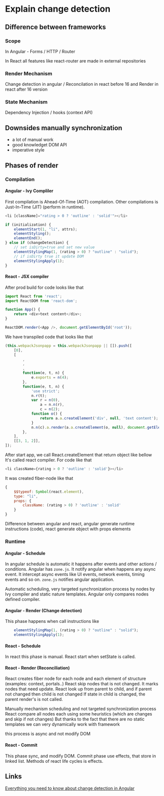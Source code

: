 # Explain change detection

## Difference between frameworks

### Scope

In Angular - Forms / HTTP / Router

In React all features like react-router are made in external repositories

### Render Mechanism

Change detection in angular / Reconcilation in react before 16 and Render in react after 16 version

### State Mechanism

Dependency Injection / hooks (context API)

## Downsides manually synchronization

* a lot of manual work
* good knowledget DOM API
* imperative style

## Phases of render

### Compilation

#### Angular - Ivy Compliler

First compilation is Ahead-Of-Time (AOT) compilation. Other compilations is Just-In-Time (JIT) (perform in runtime).

```js
<li [className]="rating > 0 ? 'outline' : 'solid'"></li>

if (initialization) {
    elementStart(1, "li", attrs);
    elementStyling();
    elementEnd();
} else if (changeDetection) {
    // set isDirty=true and set new value
    elementStylingMap(1, (rating > 0) ? "outline" : "solid");
    // if isDirty true it update DOM
    elementStylingApply(1);
}
```

#### React - JSX compiler

After prod build for code looks like that

```js
import React from 'react';
import ReactDOM from 'react-dom';

function App() {
    return <div>text content</div>;
}

ReactDOM.render(<App />, document.getElementById('root'));
```

We have transpiled code that looks like that

```js
(this.webpackJsonpapp = this.webpackJsonpapp || []).push([
    [0],
    [
        ,
        ,
        ,
        function(e, t, n) {
            e.exports = n(4);
        },
        function(e, t, n) {
            'use strict';
            n.r(t);
            var r = n(0),
                a = n.n(r),
                c = n(2);
            function o() {
                return a.a.createElement('div', null, 'text content');
            }
            n.n(c).a.render(a.a.createElement(o, null), document.getElementById('root'));
        },
    ],
    [[3, 1, 2]],
]);
```

After start app, we call React.createElement that return object like bellow
It's called react compiler. For code like that

```js
<li className={rating > 0 ? 'outline' : 'solid'}></li>
```

It was created fiber-node like that

```js
{
    $$typeof: Symbol(react.element),
    type: "li",
    props: {
        className: (rating > 0) ? 'outline' : 'solid'
    }
}
```

Difference between angular and react, angular generate runtime instructions (code), react generate object with props elements

### Runtime

#### Angular - Schedule

In angular schedule is automatic it happens after events and other actions / conditions.
Angular has `zone.js`. It notify angular when happens any async event. It intercept async events like UI events, network events, timing events and so on. `zone.js` notifies angular application.

Automatic scheduling, very targeted synchronization process by nodes by Ivy compiler and static nature templates.
Angular only compares nodes defined compiler.

#### Angular - Render (Change detection)

This phase happens when call instructions like

```js
    elementStylingMap(1, (rating > 0) ? "outline" : "solid");
    elementStylingApply(1);
```

#### React - Schedule

In react this phase is manual. React start when setState is called.

#### React - Render (Reconciliation)

React creates fiber node for each node and each element of structure (examples: context, portals..)
React skip nodes that is not changed. It marks nodes that need update.
React look up from parent to child, and if parent not changed then child is not changed
If state in child is changed, the parent render's is not called.

Manually mechanism scheduling and not targeted synchronization process
React compare all nodes each using some heuristics (which are changes and skip if not changes)
But thanks to the fact that there are no static templates we can very dynamically work with framework

this process is async and not modify DOM

#### React - Commit

This phase sync, and modify DOM.
Commit phase use effects, that store in linked list.
Methods of react life cycles is effects.

## Links

[Everything you need to know about change detection in Angular](https://indepth.dev/posts/1053/everything-you-need-to-know-about-change-detection-in-angular)
